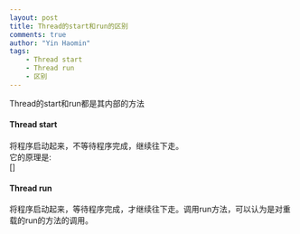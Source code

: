 ```yaml
---
layout: post
title: Thread的start和run的区别
comments: true
author: "Yin Haomin"
tags:
    - Thread start
    - Thread run
    - 区别
---
```


Thread的start和run都是其内部的方法</br>

#### Thread start
将程序启动起来，不等待程序完成，继续往下走。</br>
它的原理是:<br>
[]<br>
#### Thread run
将程序启动起来，等待程序完成，才继续往下走。调用run方法，可以认为是对重载的run的方法的调用。</br>
